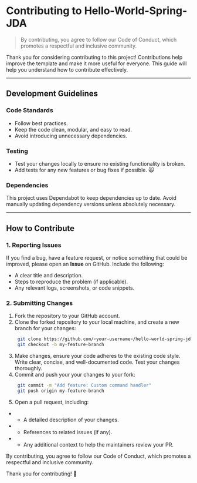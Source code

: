 # Contributing to Hello-World-Spring-JDA

> By contributing, you agree to follow our Code of Conduct, which promotes a respectful and inclusive community.

Thank you for considering contributing to this project! Contributions help improve the template and
make it more useful for everyone. This guide will help you understand how to contribute effectively.

---

## Development Guidelines

### Code Standards

- Follow best practices.
- Keep the code clean, modular, and easy to read.
- Avoid introducing unnecessary dependencies.

### Testing

- Test your changes locally to ensure no existing functionality is broken.
- Add tests for any new features or bug fixes if possible. 🙀

### Dependencies

This project uses Dependabot to keep dependencies up to date. Avoid manually updating
dependency versions unless absolutely necessary.

---

## How to Contribute

### 1. Reporting Issues

If you find a bug, have a feature request, or notice something that could be improved, please open
an **Issue** on GitHub. Include the following:

- A clear title and description.
- Steps to reproduce the problem (if applicable).
- Any relevant logs, screenshots, or code snippets.

### 2. Submitting Changes

1. Fork the repository to your GitHub account.
2. Clone the forked repository to your local machine, and create a new branch for your changes:
      ```bash
       git clone https://github.com/<your-username>/hello-world-spring-jda.git
       git checkout -b my-feature-branch
      ```
3. Make changes, ensure your code adheres to the existing code style. Write clear, concise, and
   well-documented code. Test your changes thoroughly.
4. Commit and push your your changes to your fork:
      ```bash
       git commit -m "Add feature: Custom command handler"
       git push origin my-feature-branch
      ```
5. Open a pull request, including:
- - A detailed description of your changes.
- - References to related issues (if any).
- - Any additional context to help the maintainers review your PR.

By contributing, you agree to follow our Code of Conduct, which promotes a respectful and inclusive community.

Thank you for contributing! 🎉